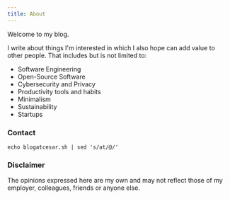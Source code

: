 ```yaml
---
title: About
---
```


Welcome to my blog.

I write about things I'm interested in which I also hope can add value to other people. That includes but is not limited to:

* Software Engineering
* Open-Source Software
* Cybersecurity and Privacy
* Productivity tools and habits
* Minimalism
* Sustainability
* Startups

### Contact

```shell
echo blogatcesar.sh | sed 's/at/@/'
```

### Disclaimer

The opinions expressed here are my own and may not reflect those of my employer, colleagues, friends or anyone else.

